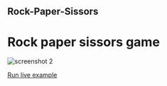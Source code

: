 ## Rock-Paper-Sissors
# Rock paper sissors game


![screenshot 2](https://user-images.githubusercontent.com/47817448/53546941-ababd400-3b53-11e9-8acc-e1290e217616.png)

[Run live example](http://htmlpreview.github.io/?https://github.com/unnikrishnansjnair/Rock-Paper-Sissors/blob/master/index1.html)

